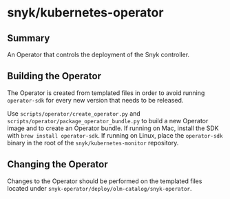 # snyk/kubernetes-operator #

## Summary ##

An Operator that controls the deployment of the Snyk controller.

## Building the Operator ##

The Operator is created from templated files in order to avoid running `operator-sdk` for every new version that needs to be released.

Use `scripts/operator/create_operator.py` and `scripts/operator/package_operator_bundle.py` to build a new Operator image and to create an Operator bundle. If running on Mac, install the SDK with `brew install operator-sdk`. If running on Linux, place the `operator-sdk` binary in the root of the `snyk/kubernetes-monitor` repository.

## Changing the Operator ##

Changes to the Operator should be performed on the templated files located under `snyk-operator/deploy/olm-catalog/snyk-operator`.

